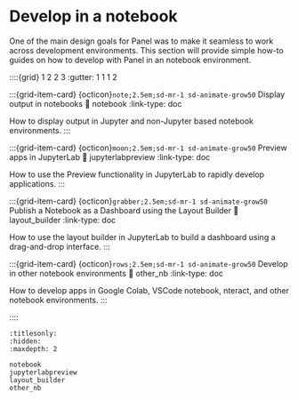 # Develop in a notebook

One of the main design goals for Panel was to make it seamless to work across development environments. This section will provide simple how-to guides on how to develop with Panel in an notebook environment.

::::{grid} 1 2 2 3
:gutter: 1 1 1 2

:::{grid-item-card} {octicon}`note;2.5em;sd-mr-1 sd-animate-grow50` Display output in notebooks
:link: notebook
:link-type: doc

How to display output in Jupyter and non-Jupyter based notebook environments.
:::

:::{grid-item-card} {octicon}`moon;2.5em;sd-mr-1 sd-animate-grow50` Preview apps in JupyterLab
:link: jupyterlabpreview
:link-type: doc

How to use the Preview functionality in JupyterLab to rapidly develop applications.
:::

:::{grid-item-card} {octicon}`grabber;2.5em;sd-mr-1 sd-animate-grow50` Publish a Notebook as a Dashboard using the Layout Builder
:link: layout_builder
:link-type: doc

How to use the layout builder in JupyterLab to build a dashboard using a drag-and-drop interface.
:::

:::{grid-item-card} {octicon}`rows;2.5em;sd-mr-1 sd-animate-grow50` Develop in other notebook environments
:link: other_nb
:link-type: doc

How to develop apps in Google Colab, VSCode notebook, nteract, and other notebook environments.
:::

::::

```{toctree}
:titlesonly:
:hidden:
:maxdepth: 2

notebook
jupyterlabpreview
layout_builder
other_nb
```
